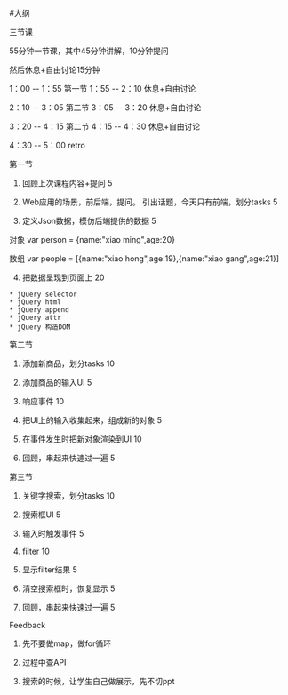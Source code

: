 #大纲

三节课

55分钟一节课，其中45分钟讲解，10分钟提问

然后休息+自由讨论15分钟

1：00 -- 1：55 第一节
1：55 -- 2：10 休息+自由讨论

2：10 -- 3：05 第二节
3：05 -- 3：20 休息+自由讨论

3：20 -- 4：15 第二节
4：15 -- 4：30 休息+自由讨论

4：30 -- 5：00 retro


第一节

  1. 回顾上次课程内容+提问 5

  2. Web应用的场景，前后端，提问。
  引出话题，今天只有前端，划分tasks 5

  3. 定义Json数据，模仿后端提供的数据 5

  对象
  var person = {name:"xiao ming",age:20}

  数组
  var people = [{name:"xiao         hong",age:19},{name:"xiao gang",age:21}]

  4. 把数据呈现到页面上 20

    * jQuery selector
    * jQuery html
    * jQuery append
    * jQuery attr
    * jQuery 构造DOM

第二节

  1. 添加新商品，划分tasks 10

  2. 添加商品的输入UI 5

  3. 响应事件 10

  4. 把UI上的输入收集起来，组成新的对象 5

  5. 在事件发生时把新对象渲染到UI 10

  6. 回顾，串起来快速过一遍 5

第三节

  1. 关键字搜索，划分tasks 10

  2. 搜索框UI 5

  3. 输入时触发事件 5

  4. filter 10

  5. 显示filter结果 5

  6. 清空搜索框时，恢复显示 5

  7. 回顾，串起来快速过一遍 5

Feedback

  1. 先不要做map，做for循环

  2. 过程中查API

  3. 搜索的时候，让学生自己做展示，先不切ppt

